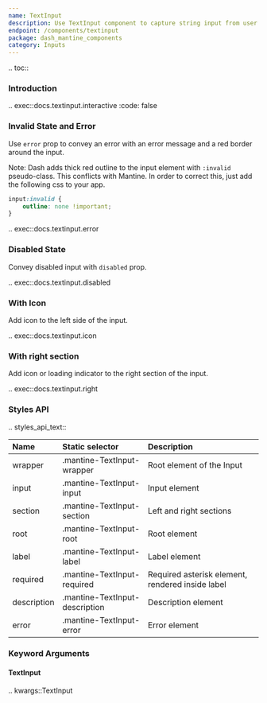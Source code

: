 ```yaml
---
name: TextInput
description: Use TextInput component to capture string input from user. Customize the input with label, description, error message etc.
endpoint: /components/textinput
package: dash_mantine_components
category: Inputs
---
```


.. toc::

### Introduction

.. exec::docs.textinput.interactive
    :code: false

### Invalid State and Error

Use `error` prop to convey an error with an error message and a red border around the input.

Note: Dash adds thick red outline to the input element with `:invalid` pseudo-class. This conflicts with Mantine. 
In order to correct this, just add the following css to your app.

```css
input:invalid {
    outline: none !important;
}
```

.. exec::docs.textinput.error

### Disabled State

Convey disabled input with `disabled` prop.

.. exec::docs.textinput.disabled

### With Icon

Add icon to the left side of the input.

.. exec::docs.textinput.icon

### With right section

Add icon or loading indicator to the right section of the input.

.. exec::docs.textinput.right

### Styles API

.. styles_api_text::

| Name        | Static selector                | Description                                      |
|:------------|:-------------------------------|:-------------------------------------------------|
| wrapper     | .mantine-TextInput-wrapper     | Root element of the Input                        |
| input       | .mantine-TextInput-input       | Input element                                    |
| section     | .mantine-TextInput-section     | Left and right sections                          |
| root        | .mantine-TextInput-root        | Root element                                     |
| label       | .mantine-TextInput-label       | Label element                                    |
| required    | .mantine-TextInput-required    | Required asterisk element, rendered inside label |
| description | .mantine-TextInput-description | Description element                              |
| error       | .mantine-TextInput-error       | Error element                                    |

### Keyword Arguments

#### TextInput

.. kwargs::TextInput

